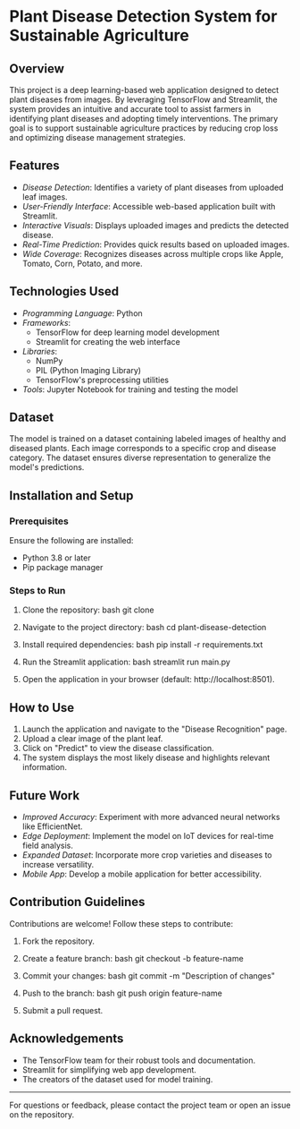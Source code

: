 # Plant Disease Detection System for Sustainable Agriculture

## Overview
This project is a deep learning-based web application designed to detect plant diseases from images. By leveraging TensorFlow and Streamlit, the system provides an intuitive and accurate tool to assist farmers in identifying plant diseases and adopting timely interventions. The primary goal is to support sustainable agriculture practices by reducing crop loss and optimizing disease management strategies.

## Features
- *Disease Detection*: Identifies a variety of plant diseases from uploaded leaf images.
- *User-Friendly Interface*: Accessible web-based application built with Streamlit.
- *Interactive Visuals*: Displays uploaded images and predicts the detected disease.
- *Real-Time Prediction*: Provides quick results based on uploaded images.
- *Wide Coverage*: Recognizes diseases across multiple crops like Apple, Tomato, Corn, Potato, and more.

## Technologies Used
- *Programming Language*: Python
- *Frameworks*:
  - TensorFlow for deep learning model development
  - Streamlit for creating the web interface
- *Libraries*:
  - NumPy
  - PIL (Python Imaging Library)
  - TensorFlow's preprocessing utilities
- *Tools*: Jupyter Notebook for training and testing the model

## Dataset
The model is trained on a dataset containing labeled images of healthy and diseased plants. Each image corresponds to a specific crop and disease category. The dataset ensures diverse representation to generalize the model's predictions.

## Installation and Setup
### Prerequisites
Ensure the following are installed:
- Python 3.8 or later
- Pip package manager

### Steps to Run
1. Clone the repository:
   bash
   git clone <repository-url>
   
2. Navigate to the project directory:
   bash
   cd plant-disease-detection
   
3. Install required dependencies:
   bash
   pip install -r requirements.txt
   
4. Run the Streamlit application:
   bash
   streamlit run main.py
   
5. Open the application in your browser (default: http://localhost:8501).

## How to Use
1. Launch the application and navigate to the "Disease Recognition" page.
2. Upload a clear image of the plant leaf.
3. Click on "Predict" to view the disease classification.
4. The system displays the most likely disease and highlights relevant information.

## Future Work
- *Improved Accuracy*: Experiment with more advanced neural networks like EfficientNet.
- *Edge Deployment*: Implement the model on IoT devices for real-time field analysis.
- *Expanded Dataset*: Incorporate more crop varieties and diseases to increase versatility.
- *Mobile App*: Develop a mobile application for better accessibility.

## Contribution Guidelines
Contributions are welcome! Follow these steps to contribute:
1. Fork the repository.
2. Create a feature branch:
   bash
   git checkout -b feature-name
   
3. Commit your changes:
   bash
   git commit -m "Description of changes"
   
4. Push to the branch:
   bash
   git push origin feature-name
   
5. Submit a pull request.

## Acknowledgements
- The TensorFlow team for their robust tools and documentation.
- Streamlit for simplifying web app development.
- The creators of the dataset used for model training.

---

For questions or feedback, please contact the project team or open an issue on the repository.
